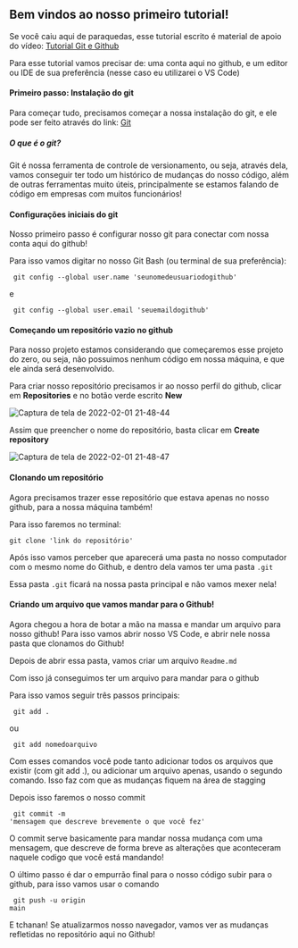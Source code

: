 ## Bem vindos ao nosso primeiro tutorial!

Se você caiu aqui de paraquedas, esse tutorial escrito é material de apoio do vídeo: [Tutorial Git e Github](https://www.youtube.com/watch?v=6arOMdYC9Oc)

Para esse tutorial vamos precisar de: uma conta aqui no github, e um editor ou IDE de sua preferência (nesse caso eu utilizarei o VS Code)

#### Primeiro passo: Instalação do git
Para começar tudo, precisamos começar a nossa instalação do git, e ele pode ser feito através do link: [Git](https://git-scm.com/downloads)

##### O que é o git? 
Git é nossa ferramenta de controle de versionamento, ou seja, através dela, vamos conseguir ter todo um histórico de mudanças do nosso código, além de outras ferramentas muito úteis, principalmente se estamos falando de código em empresas com muitos funcionários!

#### Configurações iniciais do git
Nosso primeiro passo é configurar nosso git para conectar com nossa conta aqui do github! 

Para isso vamos digitar no nosso Git Bash (ou terminal de sua preferência):

<pre><code> git config --global user.name 'seunomedeusuariodogithub' </code></pre>
e 
<pre><code> git config --global user.email 'seuemaildogithub' </code></pre>

#### Começando um repositório vazio no github
Para nosso projeto estamos considerando que começaremos esse projeto do zero, ou seja, não possuimos nenhum código em nossa máquina, e que ele ainda será desenvolvido.

Para criar nosso repositório precisamos ir ao nosso perfil do github, clicar em **Repositories** e no botão verde escrito **New**

![Captura de tela de 2022-02-01 21-48-44](https://user-images.githubusercontent.com/49242526/152079887-1f55ffd0-8728-4fc3-913a-5bc86d8b6d06.png)

Assim que preencher o nome do repositório, basta clicar em **Create repository**

![Captura de tela de 2022-02-01 21-48-47](https://user-images.githubusercontent.com/49242526/152079893-2a88e4e0-6c5d-480d-b52d-7ca6fe5ee204.png)

#### Clonando um repositório 
Agora precisamos trazer esse repositório que estava apenas no nosso github, para a nossa máquina também!

Para isso faremos no terminal:
<pre><code>git clone 'link do repositório' </code></pre>

Após isso vamos perceber que aparecerá uma pasta no nosso computador com o mesmo nome do Github, e dentro dela vamos ter uma pasta `.git`

Essa pasta `.git` ficará na nossa pasta principal e não vamos mexer nela! 

#### Criando um arquivo que vamos mandar para o Github!

Agora chegou a hora de botar a mão na massa e mandar um arquivo para nosso github! Para isso vamos abrir nosso VS Code, e abrir nele nossa pasta que clonamos do Github!

Depois de abrir essa pasta, vamos criar um arquivo `Readme.md`

Com isso já conseguimos ter um arquivo para mandar para o github

Para isso vamos seguir três passos principais:

<pre><code> git add . </code></pre> ou <pre><code> git add nomedoarquivo </code></pre>

Com esses comandos você pode tanto adicionar todos os arquivos que existir (com git add .), ou adicionar um arquivo apenas, usando o segundo comando. Isso faz com que as mudanças fiquem na área de stagging 

Depois isso faremos o nosso commit <pre><code> git commit -m 'mensagem que descreve brevemente o que você fez'</code></pre>

O commit serve basicamente para mandar nossa mudança com uma mensagem, que descreve de forma breve as alterações que aconteceram naquele codigo que você está mandando!

O último passo é dar o empurrão final para o nosso código subir para o github, para isso vamos usar o comando <pre><code> git push -u origin main </code></pre>

E tchanan! Se atualizarmos nosso navegador, vamos ver as mudanças refletidas no repositório aqui no Github!
